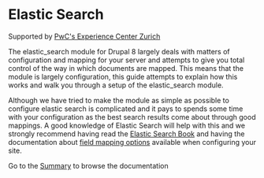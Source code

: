 # Elastic Search

Supported by [PwC's Experience Center Zurich](http://digital.pwc.ch/en/)

The elastic_search module for Drupal 8 largely deals with matters of configuration and mapping for your server and attempts to give you total control of the way in which documents are mapped.
This means that the module is largely configuration, this guide attempts to explain how this works and walk you through a setup of the elastic_search module.

Although we have tried to make the module as simple as possible to configure elastic search is complicated and it pays to spends some time with your configuration as the best search results come about through good mappings.
A good knowledge of Elastic Search will help with this and we strongly recommend having read the [Elastic Search Book](https://www.elastic.co/guide/en/elasticsearch/guide/master/index.html)
and having the documentation about [field mapping options](https://www.elastic.co/guide/en/elasticsearch/reference/current/mapping.html) available when configuring your site.

Go to the [Summary](./SUMMARY.md) to browse the documentation